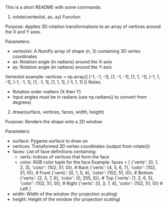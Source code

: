 This is a short README with some commands:
1. rotate(vertexlist, ax, ay) Function

 Purpose:
Applies 3D rotation transformations to an array of vertices around the X and Y axes.

 Parameters:
- vertexlist: A NumPy array of shape (n, 3) containing 3D vertex coordinates
- ax: Rotation angle (in radians) around the X-axis
- ay: Rotation angle (in radians) around the Y-axis

 Vertexlist example:
vertices = np.array([
    [-1, -1, -1], [1, -1, -1], [1, 1, -1], [-1, 1, -1],
    [-1, -1, 1], [1, -1, 1], [1, 1, 1], [-1, 1, 1]
])
 Notes
- Rotation order matters (X then Y)
- Input angles must be in radians (use np.radians() to convert from degrees)

2. draw(surface, vertices, faces, width, height)

 Purpose:
Renders the shape onto a 2D window

 Parameters:
- surface: Pygame surface to draw on
- vertices: Transformed 3D vertex coordinates (output from rotate())
- faces: List of face definitions containing:
  - verts: Indices of vertices that form the face
  - color: RGB color tuple for the face
  Example:
  faces = [
      {'verts': [0, 1, 2, 3], 'color': (102, 51, 0)},    # Back
      {'verts': [4, 5, 6, 7], 'color': (102, 51, 0)},    # Front
      {'verts': [0, 1, 5, 4], 'color': (102, 51, 0)},    # Bottom
      {'verts': [2, 3, 7, 6], 'color': (0, 255, 0)},   # Top
      {'verts': [1, 2, 6, 5], 'color': (102, 51, 0)},   # Right
      {'verts': [0, 3, 7, 4], 'color': (102, 51, 0)}    # Left
  ]
- width: Width of the window (for projection scaling)
- height: Height of the window (for projection scaling)
